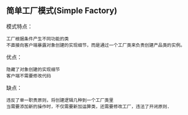 ## 简单工厂模式(Simple Factory)

模式特点：

    工厂根据条件产生不同功能的类
    不直接向客户端暴露对象创建的实现细节，而是通过一个工厂类来负责创建产品类的实例。
    
优点：
        
    隐藏了对象创建的实现细节
    客户端不需要修改代码

缺点：
    
    违反了单一职责原则，将创建逻辑几种到一个工厂类里
    当需要添加新的操作时，不仅需要新加运算类，还需要修改工厂，违法了开闭原则.
    
